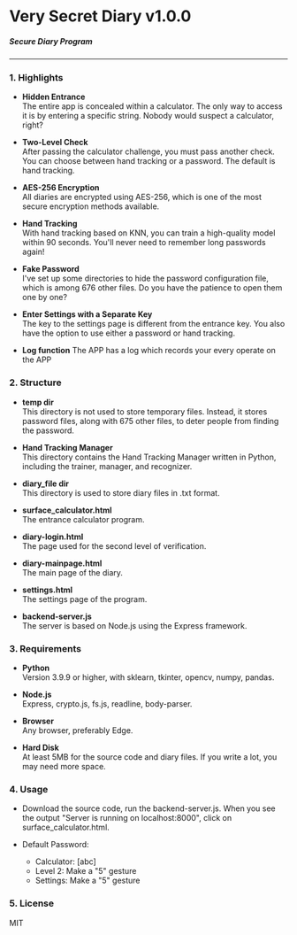 # Very Secret Diary v1.0.0
##### Secure Diary Program
***
### 1. Highlights
- **Hidden Entrance**  
  The entire app is concealed within a calculator. The only way to access it is by entering a specific string. Nobody would suspect a calculator, right?

- **Two-Level Check**  
  After passing the calculator challenge, you must pass another check. You can choose between hand tracking or a password. The default is hand tracking.

- **AES-256 Encryption**  
  All diaries are encrypted using AES-256, which is one of the most secure encryption methods available.

- **Hand Tracking**  
  With hand tracking based on KNN, you can train a high-quality model within 90 seconds. You'll never need to remember long passwords again!

- **Fake Password**  
  I've set up some directories to hide the password configuration file, which is among 676 other files. Do you have the patience to open them one by one?

- **Enter Settings with a Separate Key**  
  The key to the settings page is different from the entrance key. You also have the option to use either a password or hand tracking.
- **Log function**
  The APP has a log which records your every operate on the APP

### 2. Structure
- **temp dir**  
  This directory is not used to store temporary files. Instead, it stores password files, along with 675 other files, to deter people from finding the password.

- **Hand Tracking Manager**  
  This directory contains the Hand Tracking Manager written in Python, including the trainer, manager, and recognizer.

- **diary_file dir**  
  This directory is used to store diary files in .txt format.

- **surface_calculator.html**  
  The entrance calculator program.

- **diary-login.html**  
  The page used for the second level of verification.

- **diary-mainpage.html**  
  The main page of the diary.

- **settings.html**  
  The settings page of the program.

- **backend-server.js**  
  The server is based on Node.js using the Express framework.

### 3. Requirements
- **Python**  
  Version 3.9.9 or higher, with sklearn, tkinter, opencv, numpy, pandas.

- **Node.js**  
  Express, crypto.js, fs.js, readline, body-parser.

- **Browser**  
  Any browser, preferably Edge.

- **Hard Disk**  
  At least 5MB for the source code and diary files. If you write a lot, you may need more space.

### 4. Usage
- Download the source code, run the backend-server.js. When you see the output "Server is running on localhost:8000", click on surface_calculator.html.

- Default Password:
  - Calculator: [abc]
  - Level 2: Make a "5" gesture
  - Settings: Make a "5" gesture

### 5. License
MIT